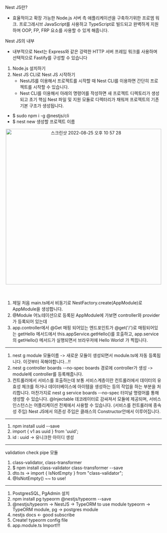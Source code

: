 Nest JS란?
- 효율적이고 확장 가능한 Node.js 서버 측 애플리케이션을 구축하기위한
  프로엠 워크. 프로그레시브 JavaScript를 사용하고 TypeScript로 빌드되고
  완벽하게 지원하며 OOP, FP, FRP 요소를 사용할 수 있게 해줍니다.

Nest JS의 내부
- 내부적으로 Next는 Express와 같은 강력한 HTTP 서버 프레임 워크를 사용하며
  선택적으로 Fastify를 구성할 수 있습니다

1. Node.js 설치하기
2. Nest JS CLI로 Nest JS 시작하기
    - NestJS를 이용해서 프로젝트를 시작할 때 Nest CLI를 이용하면 간단히 프로젝트를
      시작할 수 있습니다.
    - Nest CLI를 이용해서 아래의 명령어를 작성하면 
      새 프로젝트 디렉토리가 생성되고 초기 핵심 Nest 파일 및 지원 모듈로 디렉터리가 채워져 
      프로젝트의 기존 기본 구조가 생성됩니다.

- $ sudo npm i -g @nestjs/cli
- $ nest new 생성할 프로젝트 이름

<div align="center">
 <img width="500" alt="스크린샷 2022-08-25 오후 10 57 28" src="https://user-images.githubusercontent.com/55525574/186684650-28fb9723-3c98-44ef-977a-a94c9931fc06.png">
  <br>
  <br><br>
</div>

1. 제일 처음 main.ts에서 비동기로 NestFactory.create(AppModule)로 AppModule을 생성합니다.
2. @Module 어노테이션으로 등록된 AppModule에 가보면 controller와 provider가 등록되어 있는데
3. app.controller에서 @Get 매핑 되어있는 엔드포인트가 @get('/')로 매핑되어있는 getHello 메서드에서 this.appService.getHello()를
   호출하고, app.service의 getHello() 메서드가 실행되면서 브라우저에 Hello World! 가 찍힙니다.
-----

1. nest g module 모듈이름 -> 새로운 모듈이 생성되면서 module.ts에 자동 등록됩니다. 이것부터 꼭해야합니다...!!
2. nest g controller boards --no-spec boards 경로에 controller가 생성 -> module에 controller를 등록해줍니다.
3. 컨트롤러에서 서비스를 호출하는데 보통 서비스계층이란 컨트롤러에서 데이터의 유효성 체크를 하거나
   데이터베이스에 아이템을 생성하는 등의 작업을 하는 부분을 처리합니다.
   마찬가지로 nest g service boards --no-spec 터미널 명령어를 통해 생성할 수 있습니다.
   @Injectable 데코레이터로 감싸져서 모듈에 제공되며, 서비스 인스턴스는 어플리케이션 전체에서 사용할 수 있습니다. (서비스를 컨트롤러에 종속성 주입)
   Nest JS에서 의존성 주입은 클래스의 Constructor안에서 이루어집니다.
-----
1. npm install uuid --save
2. import { v1 as uuid } from 'uuid';
3. id : uuid -> 유니크한 아이디 생성
-----
validation check pipe 모듈
1. class-validator, class-transformer
2. $ npm install class-validator class-transformer --save
3. dto.ts -> import { IsNotEmpty } from "class-validator";
4. @IsNotEmpty() ~~ to use!
-----
1. PostgresSQL, PgAdmin 설치
2. npm install pg typeorm @nestjs/typeorm --save
3. @nestjs/typeorm -> NestJS -> TypeORM to use module
   typeorm -> TypeORM module, pg -> postgres module
4. nestjs docs <- good subscribe
5. Create! typeorm config file 
6. app.module.ts   Import!!!
